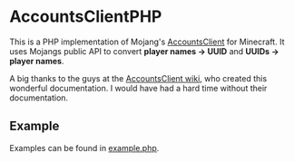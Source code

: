 AccountsClientPHP
=================

This is a PHP implementation of Mojang's [AccountsClient](https://github.com/Mojang/AccountsClient) for Minecraft. It uses Mojangs public API to convert **player names -> UUID** and **UUIDs -> player names**.

A big thanks to the guys at the [AccountsClient wiki](https://github.com/Mojang/AccountsClient/wiki), who created this wonderful documentation. I would have had a hard time without their documentation.

## Example
Examples can be found in [example.php](https://github.com/ozzyfant/AccountsClientPHP/blob/master/example.php).